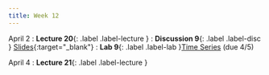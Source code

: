 ```yaml
---
title: Week 12
---
```


April 2
: **Lecture 20**{: .label .label-lecture }
: **Discussion 9**{: .label .label-disc } [Slides](https://docs.google.com/presentation/d/1-OlzSqkyw3-Bm27M-aZe1tgxpF1w4rV2hDO0F77Axn0/edit?usp=sharing){:target="_blank"}
: **Lab 9**{: .label .label-lab }[Time Series](https://data100.datahub.berkeley.edu/hub/user-redirect/git-pull?repo=https%3A%2F%2Fgithub.com%2FUCB-Econ-148%2Fecon148-sp24&branch=main&urlpath=lab%2Ftree%2Fecon148-sp24%2Flab%2Flab09%2Flab09.ipynb) (due 4/5)


April 4
: **Lecture 21**{: .label .label-lecture }

